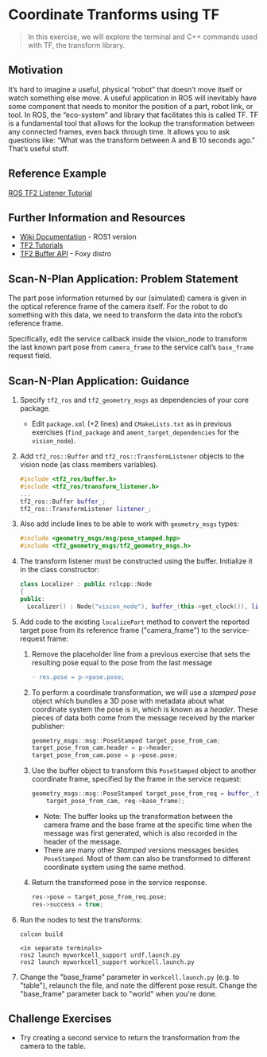 # Coordinate Tranforms using TF
>In this exercise, we will explore the terminal and C++ commands used with TF, the transform library.

## Motivation
It’s hard to imagine a useful, physical “robot” that doesn’t move itself or watch something else move. A useful application in ROS will inevitably have some component that needs to monitor the position of a part, robot link, or tool. In ROS, the “eco-system” and library that facilitates this is called TF.
TF is a fundamental tool that allows for the lookup the transformation between any connected frames, even back through time. It allows you to ask questions like: “What was the transform between A and B 10 seconds ago.” That’s useful stuff.


## Reference Example
[ROS TF2 Listener Tutorial](https://docs.ros.org/en/humble/Tutorials/Tf2/Writing-A-Tf2-Listener-Cpp.html)

## Further Information and Resources
 * [Wiki Documentation](http://wiki.ros.org/tf2) - ROS1 version
 * [TF2 Tutorials](https://docs.ros.org/en/humble/Tutorials/Tf2/Tf2-Main.html)
 * [TF2 Buffer API](http://docs.ros2.org/foxy/api/tf2_ros/classtf2__ros_1_1Buffer.html) - Foxy distro

## Scan-N-Plan Application: Problem Statement
The part pose information returned by our (simulated) camera is given in the optical reference frame of the camera itself. For the robot to do something with this data, we need to transform the data into the robot’s reference frame.

Specifically, edit the service callback inside the vision_node to transform the last known part pose from `camera_frame` to the service call’s `base_frame` request field.


## Scan-N-Plan Application: Guidance

 1. Specify `tf2_ros` and `tf2_geometry_msgs` as dependencies of your core package.

    * Edit `package.xml` (+2 lines) and `CMakeLists.txt` as in previous exercises (`find_package` and `ament_target_dependencies` for the `vision_node`).

 1. Add `tf2_ros::Buffer` and `tf2_ros::TransformListener` objects to the vision node (as class members variables). 

    ``` c++
    #include <tf2_ros/buffer.h>
    #include <tf2_ros/transform_listener.h>
    ...
    tf2_ros::Buffer buffer_;
    tf2_ros::TransformListener listener_;
    ```

 1. Also add include lines to be able to work with `geometry_msgs` types:

    ``` c++
    #include <geometry_msgs/msg/pose_stamped.hpp>
    #include <tf2_geometry_msgs/tf2_geometry_msgs.h>
    ```

 1. The transform listener must be constructed using the buffer. Initialize it in the class constructor:

    ``` c++
    class Localizer : public rclcpp::Node
    {
    public:
      Localizer() : Node("vision_node"), buffer_(this->get_clock()), listener_(buffer_)
    ```

 1. Add code to the existing `localizePart` method to convert the reported target pose from its reference frame ("camera_frame") to the service-request frame:

    1. Remove the placeholder line from a previous exercise that sets the resulting pose equal to the pose from the last message

       ``` diff
       - res.pose = p->pose.pose;
       ```

    1. To perform a coordinate transformation, we will use a _stamped pose_ object which bundles a 3D pose with metadata about what coordinate system the pose is in, which is known as a _header_. These pieces of data both come from the message received by the marker publisher:

       ``` c++
       geometry_msgs::msg::PoseStamped target_pose_from_cam;
       target_pose_from_cam.header = p->header;
       target_pose_from_cam.pose = p->pose.pose;
       ```

    1. Use the buffer object to transform this `PoseStamped` object to another coordinate frame, specified by the frame in the service request:

       ``` c++
       geometry_msgs::msg::PoseStamped target_pose_from_req = buffer_.transform(
           target_pose_from_cam, req->base_frame);
       ```

       - Note: The buffer looks up the transformation between the camera frame and the base frame at the specific time when the message was first generated, which is also recorded in the header of the message.
       - There are many other _Stamped_ versions messages besides `PoseStamped`. Most of them can also be transformed to different coordinate system using the same method.

    1. Return the transformed pose in the service response. 

       ``` c++
       res->pose = target_pose_from_req.pose;
       res->success = true;
       ```

 1. Run the nodes to test the transforms:

    ```
    colcon build
    
    <in separate terminals>
    ros2 launch myworkcell_support urdf.launch.py
    ros2 launch myworkcell_support workcell.launch.py
    ```

 1. Change the "base_frame" parameter in `workcell.launch.py` (e.g. to "table"), relaunch the file, and note the different pose result.  Change the "base_frame" parameter back to "world" when you're done.

## Challenge Exercises
* Try creating a second service to return the transformation from the camera to the table. 